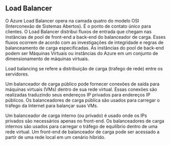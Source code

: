 ## Load Balancer

O Azure Load Balancer opera na camada quatro do modelo OSI (Interconexão de Sistemas Abertos). É o ponto de contato único para clientes. O Load Balancer distribui fluxos de entrada que chegam nas instâncias de pool de front-end a back-end do balanceador de carga. Esses fluxos ocorrem de acordo com as investigações de integridade e regras de balanceamento de carga especificadas. As instâncias do pool de back-end podem ser Máquinas Virtuais ou instâncias do Azure em um conjunto de dimensionamento de máquinas virtuais.

Load balancing se refere a distribuição de carga (trafego de rede) entre os servidores.

Um balanceador de carga público pode fornecer conexões de saída para máquinas virtuais (VMs) dentro de sua rede virtual. Essas conexões são realizadas traduzindo seus endereços IP privados para endereços IP públicos. Os balanceadores de carga pública são usados para carregar o tráfego da Internet para balançar suas VMs.

Um balanceador de carga interno (ou privado) é usado onde os IPs privados são necessários apenas no front-end. Os balanceadores de carga internos são usados para carregar o tráfego de equilíbrio dentro de uma rede virtual. Um front-end de balanceador de carga pode ser acessado a partir de uma rede local em um cenário híbrido.